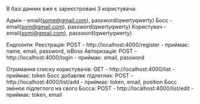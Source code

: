 В базі данних вже є зареєстровані 3 користувача:

Адмін - email(some@gmail.com), password(qwertyqwerty)
Босс - email(som@gmail.com), password(qwertyqwerty)
Користувач - email(somі@gmail.com), password(qwertyqwerty)

Ендпоінти:
Реєстрація:
POST - http://localhost:4000/register - приймає: name, email, password, isBoss
Авторизація:
POST - http://localhost:4000/login - приймає:  email, password

Отримання списку користувачів:
GET - http://localhost:4000/list - приймає: token
Босс добавляє підлеглих:
POST - http://localhost:4000/list/add - приймає: token, email, position
Босс змінює підлеглого на свого Босса:
POST - http://localhost:4000/list/edit - приймає: token, email
